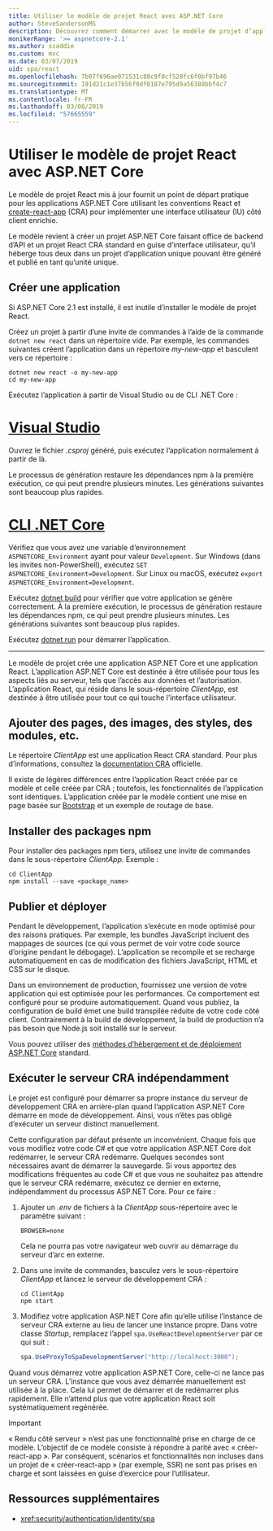 ```yaml
---
title: Utiliser le modèle de projet React avec ASP.NET Core
author: SteveSandersonMS
description: Découvrez comment démarrer avec le modèle de projet d’application monopage ASP.NET Core pour React et create-react-app.
monikerRange: '>= aspnetcore-2.1'
ms.author: scaddie
ms.custom: mvc
ms.date: 03/07/2019
uid: spa/react
ms.openlocfilehash: 7b07f696ae071531c88c9f8cf528fc6f0bf97b46
ms.sourcegitcommit: 191d21c1e37b56f0df0187e795d9a56388bbf4c7
ms.translationtype: MT
ms.contentlocale: fr-FR
ms.lasthandoff: 03/08/2019
ms.locfileid: "57665559"
---
```

# <a name="use-the-react-project-template-with-aspnet-core"></a>Utiliser le modèle de projet React avec ASP.NET Core

Le modèle de projet React mis à jour fournit un point de départ pratique pour les applications ASP.NET Core utilisant les conventions React et [create-react-app](https://github.com/facebookincubator/create-react-app) (CRA) pour implémenter une interface utilisateur (IU) côté client enrichie.

Le modèle revient à créer un projet ASP.NET Core faisant office de backend d’API et un projet React CRA standard en guise d’interface utilisateur, qu’il héberge tous deux dans un projet d’application unique pouvant être généré et publié en tant qu’unité unique.

## <a name="create-a-new-app"></a>Créer une application

Si ASP.NET Core 2.1 est installé, il est inutile d’installer le modèle de projet React.

Créez un projet à partir d’une invite de commandes à l’aide de la commande `dotnet new react` dans un répertoire vide. Par exemple, les commandes suivantes créent l’application dans un répertoire *my-new-app* et basculent vers ce répertoire :

```console
dotnet new react -o my-new-app
cd my-new-app
```

Exécutez l’application à partir de Visual Studio ou de CLI .NET Core :

# <a name="visual-studiotabvisual-studio"></a>[Visual Studio](#tab/visual-studio)

Ouvrez le fichier *.csproj* généré, puis exécutez l’application normalement à partir de là.

Le processus de génération restaure les dépendances npm à la première exécution, ce qui peut prendre plusieurs minutes. Les générations suivantes sont beaucoup plus rapides.

# <a name="net-core-clitabnetcore-cli"></a>[CLI .NET Core](#tab/netcore-cli)

Vérifiez que vous avez une variable d’environnement `ASPNETCORE_Environment` ayant pour valeur `Development`. Sur Windows (dans les invites non-PowerShell), exécutez `SET ASPNETCORE_Environment=Development`. Sur Linux ou macOS, exécutez `export ASPNETCORE_Environment=Development`.

Exécutez [dotnet build](/dotnet/core/tools/dotnet-build) pour vérifier que votre application se génère correctement. À la première exécution, le processus de génération restaure les dépendances npm, ce qui peut prendre plusieurs minutes. Les générations suivantes sont beaucoup plus rapides.

Exécutez [dotnet run](/dotnet/core/tools/dotnet-run) pour démarrer l’application.

---

Le modèle de projet crée une application ASP.NET Core et une application React. L’application ASP.NET Core est destinée à être utilisée pour tous les aspects liés au serveur, tels que l’accès aux données et l’autorisation. L’application React, qui réside dans le sous-répertoire *ClientApp*, est destinée à être utilisée pour tout ce qui touche l’interface utilisateur.

## <a name="add-pages-images-styles-modules-etc"></a>Ajouter des pages, des images, des styles, des modules, etc.

Le répertoire *ClientApp* est une application React CRA standard. Pour plus d’informations, consultez la [documentation CRA](https://github.com/facebookincubator/create-react-app/blob/master/packages/react-scripts/template/README.md) officielle.

Il existe de légères différences entre l’application React créée par ce modèle et celle créée par CRA ; toutefois, les fonctionnalités de l’application sont identiques. L’application créée par le modèle contient une mise en page basée sur [Bootstrap](https://getbootstrap.com/) et un exemple de routage de base.

## <a name="install-npm-packages"></a>Installer des packages npm

Pour installer des packages npm tiers, utilisez une invite de commandes dans le sous-répertoire *ClientApp*. Exemple :

```console
cd ClientApp
npm install --save <package_name>
```

## <a name="publish-and-deploy"></a>Publier et déployer

Pendant le développement, l’application s’exécute en mode optimisé pour des raisons pratiques. Par exemple, les bundles JavaScript incluent des mappages de sources (ce qui vous permet de voir votre code source d’origine pendant le débogage). L’application se recompile et se recharge automatiquement en cas de modification des fichiers JavaScript, HTML et CSS sur le disque.

Dans un environnement de production, fournissez une version de votre application qui est optimisée pour les performances. Ce comportement est configuré pour se produire automatiquement. Quand vous publiez, la configuration de build émet une build transpilée réduite de votre code côté client. Contrairement à la build de développement, la build de production n’a pas besoin que Node.js soit installé sur le serveur.

Vous pouvez utiliser des [méthodes d’hébergement et de déploiement ASP.NET Core](xref:host-and-deploy/index) standard.

## <a name="run-the-cra-server-independently"></a>Exécuter le serveur CRA indépendamment

Le projet est configuré pour démarrer sa propre instance du serveur de développement CRA en arrière-plan quand l’application ASP.NET Core démarre en mode de développement. Ainsi, vous n’êtes pas obligé d’exécuter un serveur distinct manuellement.

Cette configuration par défaut présente un inconvénient. Chaque fois que vous modifiez votre code C# et que votre application ASP.NET Core doit redémarrer, le serveur CRA redémarre. Quelques secondes sont nécessaires avant de démarrer la sauvegarde. Si vous apportez des modifications fréquentes au code C# et que vous ne souhaitez pas attendre que le serveur CRA redémarre, exécutez ce dernier en externe, indépendamment du processus ASP.NET Core. Pour ce faire :

1. Ajouter un *.env* de fichiers à la *ClientApp* sous-répertoire avec le paramètre suivant :

    ```
    BROWSER=none
    ```
    
    Cela ne pourra pas votre navigateur web ouvrir au démarrage du serveur d’arc en externe.

2. Dans une invite de commandes, basculez vers le sous-répertoire *ClientApp* et lancez le serveur de développement CRA :

    ```console
    cd ClientApp
    npm start
    ```

3. Modifiez votre application ASP.NET Core afin qu’elle utilise l’instance de serveur CRA externe au lieu de lancer une instance propre. Dans votre classe *Startup*, remplacez l’appel `spa.UseReactDevelopmentServer` par ce qui suit :

    ```csharp
    spa.UseProxyToSpaDevelopmentServer("http://localhost:3000");
    ```

Quand vous démarrez votre application ASP.NET Core, celle-ci ne lance pas un serveur CRA. L’instance que vous avez démarrée manuellement est utilisée à la place. Cela lui permet de démarrer et de redémarrer plus rapidement. Elle n’attend plus que votre application React soit systématiquement regénérée.

> [!IMPORTANT]
> « Rendu côté serveur » n’est pas une fonctionnalité prise en charge de ce modèle. L’objectif de ce modèle consiste à répondre à parité avec « créer-react-app ». Par conséquent, scénarios et fonctionnalités non incluses dans un projet de « créer-react-app » (par exemple, SSR) ne sont pas prises en charge et sont laissées en guise d’exercice pour l’utilisateur.

## <a name="additional-resources"></a>Ressources supplémentaires

* <xref:security/authentication/identity/spa>
